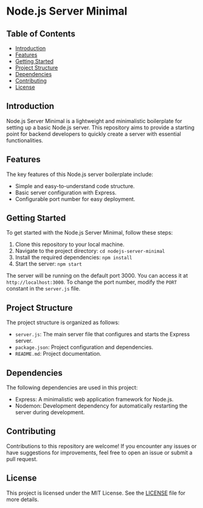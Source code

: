 # Node.js Server Minimal

## Table of Contents

- [Introduction](#introduction)
- [Features](#features)
- [Getting Started](#getting-started)
- [Project Structure](#project-structure)
- [Dependencies](#dependencies)
- [Contributing](#contributing)
- [License](#license)

## Introduction

Node.js Server Minimal is a lightweight and minimalistic boilerplate for setting up a basic Node.js server. This repository aims to provide a starting point for backend developers to quickly create a server with essential functionalities.

## Features

The key features of this Node.js server boilerplate include:

- Simple and easy-to-understand code structure.
- Basic server configuration with Express.
- Configurable port number for easy deployment.

## Getting Started

To get started with the Node.js Server Minimal, follow these steps:

1. Clone this repository to your local machine.
2. Navigate to the project directory: `cd nodejs-server-minimal`
3. Install the required dependencies: `npm install`
4. Start the server: `npm start`

The server will be running on the default port 3000. You can access it at `http://localhost:3000`. To change the port number, modify the `PORT` constant in the `server.js` file.

## Project Structure

The project structure is organized as follows:

- `server.js`: The main server file that configures and starts the Express server.
- `package.json`: Project configuration and dependencies.
- `README.md`: Project documentation.

## Dependencies

The following dependencies are used in this project:

- Express: A minimalistic web application framework for Node.js.
- Nodemon: Development dependency for automatically restarting the server during development.

## Contributing

Contributions to this repository are welcome! If you encounter any issues or have suggestions for improvements, feel free to open an issue or submit a pull request.

## License

This project is licensed under the MIT License. See the [LICENSE](LICENSE) file for more details.
